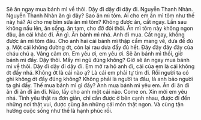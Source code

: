 Sẽ ăn ngay mua bánh mì về thôi. Dậy đi dậy đi dậy đi. Nguyễn Thanh Nhàn. Nguyễn Thanh Nhàn ăn gì đây? Sao ăn mì tôm. Ai cho em ăn mì tôm như thế này hả? Ai cho mẹ bỉm sữa ăn mì tôm? Không được ăn, cất ngay. Lần sau không nấu lên, ăn sống. ăn tạm, cho đỡ đói thôi. Ăn mì tôm này không ngon đâu, ăn cái khác đi. Ăn gì. Ăn bánh mì nhá. Anh đi mua. Cất ngay, không được ăn mì tôm đâu. Cho anh hai cái bánh mì thập cẩm mang về, dưa để đủ ạ. Một cái không đường ớt, còn lại rau dưa đầy đủ hết. Đây đây đây đây của cháu chú ạ. Vâng cảm ơn. Em yêu ơi, em yêu ơi. Sẽ ăn bánh mì thôi, giờ bánh mì đấy. Dậy thôi. Mấy mi ngủ đúng không? Giờ sẽ ăn ngay mua bánh mì về thôi. Dậy đi dậy đi dậy đi. Em mở ra hộ anh đi, cái của em là cái không ớt đấy nhá. Không ớt là cái nào ạ? Là cái em phải tự tìm đi. Rồi người ta có ghi không ớt đấy đúng không? Không phải là người ta đâu, là anh bảo người ta ghi đấy. Thế mua bánh mì gì đấy? Anh mua bánh mì yêu em. Ăn đi ăn đi ăn đi ăn đi ăn đi. Nào, lấy cho anh một cái nào. Come on. Xin mời em yêu nhá. Tình yêu thật ra đơn giản, chỉ cần được ở bên cạnh nhau, được đi đến những nơi thật vui, được cùng ăn những cái món thật ngon. Và cùng tận hưởng cuộc sống như thế là hạnh phúc rồi.